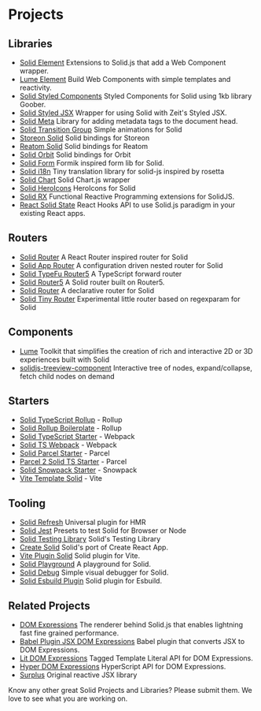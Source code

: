 # Projects

## Libraries

- [Solid Element](https://github.com/solidui/solid/blob/main/packages/solid-element)
  Extensions to Solid.js that add a Web Component wrapper.
- [Lume Element](https://github.com/lume/element) Build Web Components with simple templates and reactivity.
- [Solid Styled Components](https://github.com/solidui/solid/blob/main/packages/solid-styled-components)
  Styled Components for Solid using 1kb library Goober.
- [Solid Styled JSX](https://github.com/solidui/solid/blob/main/packages/solid-styled-jsx)
  Wrapper for using Solid with Zeit's Styled JSX.
- [Solid Meta](https://github.com/solidui/solid/blob/main/packages/solid-meta)
  Library for adding metadata tags to the document head.
- [Solid Transition Group](https://github.com/solidui/solid-transition-group) Simple animations for Solid
- [Storeon Solid](https://github.com/storeon/solidjs) Solid bindings for Storeon
- [Reatom Solid](https://github.com/skrylnikov/reatom-solid) Solid bindings for Reatom
- [Solid Orbit](https://github.com/andgate/solid-orbit) Solid bindings for Orbit
- [Solid Form](https://github.com/mduclehcm/solid-form) Formik inspired form lib for Solid.
- [Solid i18n](https://github.com/amoutonbrady/solid-i18n) Tiny translation library for solid-js inspired by rosetta
- [Solid Chart](https://github.com/MrFoxPro/solid-chart.js) Solid Chart.js wrapper
- [Solid HeroIcons](https://github.com/amoutonbrady/solid-heroicons) HeroIcons for Solid
- [Solid RX](https://github.com/solidui/solid/blob/main/packages/solid-rx)
  Functional Reactive Programming extensions for SolidJS.
- [React Solid State](https://github.com/solidui/solid/blob/main/packages/react-solid-state)
  React Hooks API to use Solid.js paradigm in your existing React apps.

## Routers

- [Solid Router](https://github.com/rturnq/solid-router) A React Router inspired router for Solid
- [Solid App Router](https://github.com/solidui/solid-app-router) A configuration driven nested router for Solid
- [Solid TypeFu Router5](https://github.com/mikeplus64/solid-typefu-router5) A TypeScript forward router
- [Solid Router5](https://github.com/zxlib/solid-router5) A Solid router built on Router5.
- [Solid Router](https://github.com/mduclehcm/solid-router) A declarative router for Solid
- [Solid Tiny Router](https://github.com/amoutonbrady/solid-tiny-router) Experimental little router based on regexparam for Solid

## Components
- [Lume](https://github.com/lume/lume) Toolkit that simplifies the creation of rich and interactive 2D or 3D experiences built with Solid
- [solidjs-treeview-component](https://github.com/milahu/solidjs-treeview-component) Interactive tree of nodes, expand/collapse, fetch child nodes on demand

## Starters
- [Solid TypeScript Rollup](https://github.com/high1/solid-typescript-rollup) - Rollup
- [Solid Rollup Boilerplate](https://github.com/MrFoxPro/solid-rollup-boilerplate) - Rollup
- [Solid TypeScript Starter](https://github.com/high1/solid-typescript-starter) - Webpack
- [Solid TS Webpack](https://github.com/ryansolid/solid-ts-webpack) - Webpack
- [Solid Parcel Starter](https://gitlab.com/enom/solid-parcel-starter) - Parcel
- [Parcel 2 Solid TS Starter](https://github.com/amoutonbrady/parcel2-solid-ts-starter) - Parcel
- [Solid Snowpack Starter](https://github.com/amoutonbrady/solid-snowpack-starter) - Snowpack
- [Vite Template Solid](https://github.com/amoutonbrady/vite-template-solid) - Vite

## Tooling
- [Solid Refresh](https://github.com/solidui/solid-refresh) Universal plugin for HMR
- [Solid Jest](https://github.com/solidui/solid-jest) Presets to test Solid for Browser or Node
- [Solid Testing Library](https://github.com/solidui/solid-testing-library) Solid's Testing Library
- [Create Solid](https://github.com/solidui/create-solid) Solid's port of Create React App.
- [Vite Plugin Solid](https://github.com/amoutonbrady/vite-plugin-solid) Solid plugin for Vite.
- [Solid Playground](https://github.com/solidui/solid-playground) A playground for Solid.
- [Solid Debug](https://github.com/amoutonbrady/solid-debug) Simple visual debugger for Solid.
- [Solid Esbuild Plugin](https://github.com/amoutonbrady/esbuild-plugin-solid) Solid plugin for Esbuild.

## Related Projects

- [DOM Expressions](https://github.com/ryansolid/dom-expressions)
  The renderer behind Solid.js that enables lightning fast fine grained performance.
- [Babel Plugin JSX DOM Expressions](https://github.com/ryansolid/dom-expressions/tree/main/packages/babel-plugin-jsx-dom-expressions)
  Babel plugin that converts JSX to DOM Expressions.
- [Lit DOM Expressions](https://github.com/ryansolid/dom-expressions/tree/main/packages/lit-dom-expressions)
  Tagged Template Literal API for DOM Expressions.
- [Hyper DOM Expressions](https://github.com/ryansolid/dom-expressions/tree/main/packages/hyper-dom-expressions)
  HyperScript API for DOM Expressions.
- [Surplus](https://github.com/adamhaile/surplus) Original reactive JSX library


Know any other great Solid Projects and Libraries? Please submit them. We love to see what you are working on.
